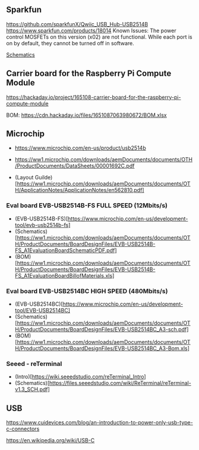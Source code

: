 
## Sparkfun

https://github.com/sparkfunX/Qwiic_USB_Hub-USB2514B
https://www.sparkfun.com/products/18014
Known Issues: The power control MOSFETs on this version (x02) are not functional. While each port is on by default, they cannot be turned off in software.

[Schematics](https://github.com/sparkfunX/Qwiic_USB_Hub-USB2514B/blob/main/Hardware/Qwiic-USB_Hub.pdf)

## Carrier board for the Raspberry Pi Compute Module

https://hackaday.io/project/165108-carrier-board-for-the-raspberry-pi-compute-module

BOM: https://cdn.hackaday.io/files/1651087063980672/BOM.xlsx

## Microchip

* https://www.microchip.com/en-us/product/usb2514b
* https://ww1.microchip.com/downloads/aemDocuments/documents/OTH/ProductDocuments/DataSheets/00001692C.pdf

* (Layout Guilde)[https://ww1.microchip.com/downloads/aemDocuments/documents/OTH/ApplicationNotes/ApplicationNotes/en562810.pdf]

### Eval board EVB-USB2514B-FS FULL SPEED (12Mbits/s)
* (EVB-USB2514B-FS)[https://www.microchip.com/en-us/development-tool/evb-usb2514b-fs]
* (Schematics)[https://ww1.microchip.com/downloads/aemDocuments/documents/OTH/ProductDocuments/BoardDesignFiles/EVB-USB2514B-FS_A1EvaluationBoardSchematicPDF.pdf]
* (BOM)[https://ww1.microchip.com/downloads/aemDocuments/documents/OTH/ProductDocuments/BoardDesignFiles/EVB-USB2514B-FS_A1EvaluationBoardBillofMaterials.xls]

### Eval board EVB-USB2514BC HIGH SPEED (480Mbits/s)
* (EVB-USB2514BC)[https://www.microchip.com/en-us/development-tool/EVB-USB2514BC] 
* (Schematics)[https://ww1.microchip.com/downloads/aemDocuments/documents/OTH/ProductDocuments/BoardDesignFiles/EVB-USB2514BC_A3-sch.pdf]
* (BOM)[https://ww1.microchip.com/downloads/aemDocuments/documents/OTH/ProductDocuments/BoardDesignFiles/EVB-USB2514BC_A3-Bom.xls]


### Seeed - reTerminal

* (Intro)[https://wiki.seeedstudio.com/reTerminal_Intro]
* (Schematics)[https://files.seeedstudio.com/wiki/ReTerminal/reTerminal-v1.3_SCH.pdf]



## USB

https://www.cuidevices.com/blog/an-introduction-to-power-only-usb-type-c-connectors

https://en.wikipedia.org/wiki/USB-C

